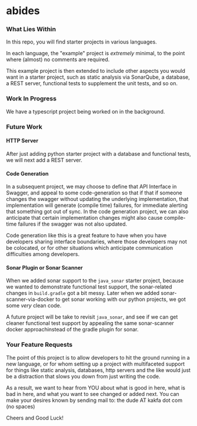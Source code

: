 

# abides

### What Lies Within

In this repo, you will find starter projects in various languages.

In each language, the "example" project is _extremely_ minimal, to the point where (almost) no comments are required.

This example project is then extended to include other aspects you would want in a starter project, such as static analysis via SonarQube, a database, a REST server, functional tests to supplement the unit tests, and so on.

### Work In Progress

We have a typescript project being worked on in the background.

### Future Work

#### HTTP Server
After just adding python starter project with a database and functional tests, we will next add a REST server.

#### Code Generation
In a subsequent project, we may choose to define that API Interface in Swagger, and appeal to some code-generation so that if that if someone changes the swagger without updating the underlying implementation, that implementation will generate (compile time) failures, for immediate alerting that something got out of sync. In the code generation project, we can also anticipate that certain implementation changes might also cause compile-time failures if the swagger was not also updated.

Code generation like this is a great feature to have when you have developers sharing interface boundaries, where those developers may not be colocated, or for other situations which anticipate communication difficulties among developers.

#### Sonar Plugin or Sonar Scanner
When we added sonar support to the `java_sonar` starter project, because we wanted to demonstrate functional test support, the sonar-related changes in `build.gradle` got a bit messy. Later when we added sonar-scanner-via-docker to get sonar working with our python projects, we got some _very_ clean code. 

A future project will be take to revisit `java_sonar`, and see if we can get cleaner functional test support by appealing the same sonar-scanner docker approachinstead of the gradle plugin for sonar.

### Your Feature Requests
The point of this project is to allow developers to hit the ground running in a new language, or for whom setting up a project with multifaceted support for things like static analysis, databases, http servers and the like would just be a distraction that slows you down from just writing the code.

As a result, we want to hear from YOU about what is good in here, what is bad in here, and what you want to see changed or added next. You can make your desires known by sending mail to: the dude AT kakfa dot com (no spaces)

Cheers and Good Luck!

